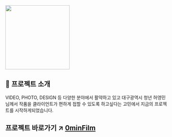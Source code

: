 <img src="https://github.com/NaruHodai/ominFilm-project/assets/84564138/aa41b937-9ea2-4575-871d-fc2dfdf72d4d" width="200">



## 📁 프로젝트 소개
VIDEO, PHOTO, DESIGN 등 다양한 분야에서 활약하고 있고 대구광역시 청년 허영민님께서
작품을 클라이언트가 편하게 접할 수 있도록 하고싶다는 고민에서 지금의 프로젝트를 시작하게되었습니다.



##  프로젝트 바로가기 ↗️ [0minFilm](https://0minfilm.shop/)
